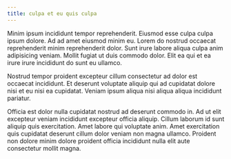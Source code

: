 ```yaml
---
title: culpa et eu quis culpa
---
```


Minim ipsum incididunt tempor reprehenderit. Eiusmod esse culpa culpa ipsum dolore. Ad ad amet eiusmod minim eu. Lorem do nostrud occaecat reprehenderit minim reprehenderit dolor. Sunt irure labore aliqua culpa anim adipisicing veniam. Mollit fugiat ut duis commodo dolor. Elit ea qui et ea irure irure incididunt do sunt eu ullamco.

Nostrud tempor proident excepteur cillum consectetur ad dolor est occaecat incididunt. Et deserunt voluptate aliquip qui ad cupidatat dolore nisi et eu nisi ea cupidatat. Veniam ipsum aliqua nisi aliqua aliqua incididunt pariatur.

Officia est dolor nulla cupidatat nostrud ad deserunt commodo in. Ad ut elit excepteur veniam incididunt excepteur officia aliquip. Cillum laborum id sunt aliquip quis exercitation. Amet labore qui voluptate anim. Amet exercitation quis cupidatat deserunt cillum dolor veniam non magna ullamco. Proident non dolore minim dolore proident officia incididunt nulla elit aute consectetur mollit magna.